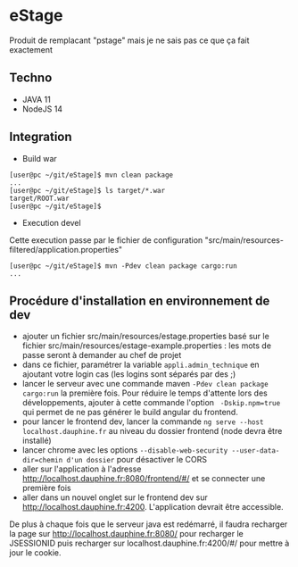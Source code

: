 # eStage

Produit de remplacant "pstage" mais je ne sais pas ce que ça fait exactement

## Techno

* JAVA 11
* NodeJS 14


## Integration

* Build war

~~~shell
[user@pc ~/git/eStage]$ mvn clean package
...
[user@pc ~/git/eStage]$ ls target/*.war
target/ROOT.war
[user@pc ~/git/eStage]$ 
~~~

* Execution devel

Cette execution passe par le fichier de configuration "src/main/resources-filtered/application.properties"

~~~shell
[user@pc ~/git/eStage]$ mvn -Pdev clean package cargo:run
...
~~~

## Procédure d'installation en environnement de dev

* ajouter un fichier src/main/resources/estage.properties basé sur le fichier src/main/resources/estage-example.properties : les mots de passe seront à demander au chef de projet
* dans ce fichier, paramétrer la variable `appli.admin_technique` en ajoutant votre login cas (les logins sont séparés par des ;)
* lancer le serveur avec une commande maven `-Pdev clean package cargo:run` la première fois. Pour réduire le temps d'attente lors des développements, ajouter à cette commande l'option ` -Dskip.npm=true` qui permet de ne pas générer le build angular du frontend.
* pour lancer le frontend dev, lancer la commande `ng serve --host localhost.dauphine.fr` au niveau du dossier frontend (node devra être installé)
* lancer chrome avec les options `--disable-web-security --user-data-dir=chemin d'un dossier` pour désactiver le CORS
* aller sur l'application à l'adresse http://localhost.dauphine.fr:8080/frontend/#/ et se connecter une première fois
* aller dans un nouvel onglet sur le frontend dev sur http://localhost.dauphine.fr:4200. L'application devrait être accessible.

De plus à chaque fois que le serveur java est redémarré, il faudra recharger la page sur http://localhost.dauphine.fr:8080/ pour recharger le JSESSIONID puis recharger sur localhost.dauphine.fr:4200/#/ pour mettre à jour le cookie.


